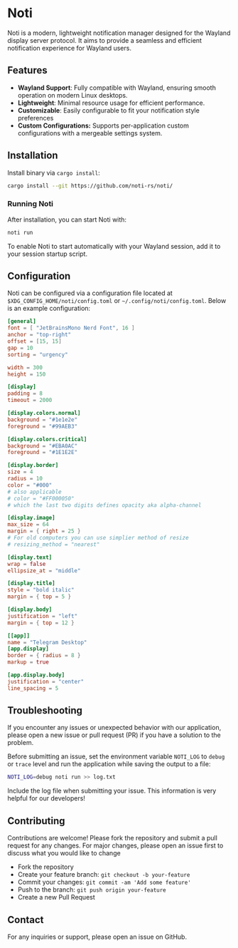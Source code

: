 # Noti

Noti is a modern, lightweight notification manager designed for the Wayland display server protocol. It aims to provide a seamless and efficient notification experience for Wayland users.

## Features

- **Wayland Support**: Fully compatible with Wayland, ensuring smooth operation on modern Linux desktops.
- **Lightweight**: Minimal resource usage for efficient performance.
- **Customizable**: Easily configurable to fit your notification style preferences
- **Custom Configurations:** Supports per-application custom configurations with a mergeable settings system.

## Installation

Install binary via `cargo install`:

```bash
cargo install --git https://github.com/noti-rs/noti/
```

### Running Noti

After installation, you can start Noti with:

```bash
noti run
```

To enable Noti to start automatically with your Wayland session, add it to your session startup script.

## Configuration

Noti can be configured via a configuration file located at `$XDG_CONFIG_HOME/noti/config.toml` or `~/.config/noti/config.toml`. Below is an example configuration:

```toml
[general]
font = [ "JetBrainsMono Nerd Font", 16 ]
anchor = "top-right"
offset = [15, 15]
gap = 10
sorting = "urgency"

width = 300
height = 150

[display]
padding = 8
timeout = 2000

[display.colors.normal]
background = "#1e1e2e"
foreground = "#99AEB3"

[display.colors.critical]
background = "#EBA0AC"
foreground = "#1E1E2E"

[display.border]
size = 4
radius = 10
color = "#000"
# also applicable
# color = "#FF000050"
# which the last two digits defines opacity aka alpha-channel

[display.image]
max_size = 64
margin = { right = 25 }
# For old computers you can use simplier method of resize
# resizing_method = "nearest"

[display.text]
wrap = false
ellipsize_at = "middle"

[display.title]
style = "bold italic"
margin = { top = 5 }

[display.body]
justification = "left"
margin = { top = 12 }

[[app]]
name = "Telegram Desktop"
[app.display]
border = { radius = 8 }
markup = true

[app.display.body]
justification = "center"
line_spacing = 5
```

## Troubleshooting

If you encounter any issues or unexpected behavior with our application, please open a new issue or pull request (PR) if you have a solution to the problem.

Before submitting an issue, set the environment variable `NOTI_LOG` to `debug` or `trace` level and run the application while saving the output to a file:

```bash
NOTI_LOG=debug noti run >> log.txt
```

Include the log file when submitting your issue. This information is very helpful for our developers!

## Contributing

Contributions are welcome! Please fork the repository and submit a pull request for any changes. For major changes, please open an issue first to discuss what you would like to change

- Fork the repository
- Create your feature branch: `git checkout -b your-feature`
- Commit your changes: `git commit -am 'Add some feature'`
- Push to the branch: `git push origin your-feature`
- Create a new Pull Request

## Contact

For any inquiries or support, please open an issue on GitHub.
